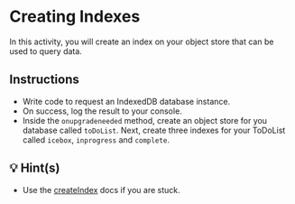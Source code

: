 # Creating Indexes

In this activity, you will create an index on your object store that can be used to query data.

## Instructions

* Write code to request an IndexedDB database instance.
* On success, log the result to your console.
* Inside the `onupgradeneeded` method, create an object store for you database called `toDoList`. Next, create three indexes for your ToDoList called `icebox`, `inprogress` and `complete`.

## 💡 Hint(s)

* Use the [createIndex](https://developer.mozilla.org/en-US/docs/Web/API/IDBObjectStore/createIndex) docs if you are stuck.
